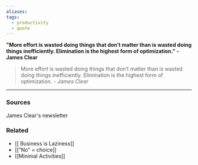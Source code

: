 ```yaml
---
aliases: 
tags:
  - productivity
  - quote
---
```

**"More effort is wasted doing things that don’t matter than is wasted doing things inefficiently.
Elimination is the highest form of optimization." - James Clear**

> More effort is wasted doing things that don’t matter than is wasted doing things inefficiently. 
> Elimination is the highest form of optimization. 
> *- James Clear*

---
### Sources

James Clear's newsletter 

### Related
- [[ Business is Laziness]] 
- [[“No” = choice]]
- [[Minimal Activities]]